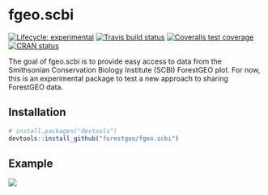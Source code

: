 
<!-- README.md is generated from README.Rmd. Please edit that file -->

# fgeo.scbi

<!-- badges: start -->

[![Lifecycle:
experimental](https://img.shields.io/badge/lifecycle-experimental-orange.svg)](https://www.tidyverse.org/lifecycle/#experimental)
[![Travis build
status](https://travis-ci.org/forestgeo/fgeo.scbi.svg?branch=master)](https://travis-ci.org/forestgeo/fgeo.scbi)
[![Coveralls test
coverage](https://coveralls.io/repos/github/forestgeo/fgeo.scbi/badge.svg)](https://coveralls.io/r/forestgeo/fgeo.scbi?branch=master)
[![CRAN
status](https://www.r-pkg.org/badges/version/fgeo.scbi)](https://cran.r-project.org/package=fgeo.scbi)
<!-- badges: end -->

The goal of fgeo.scbi is to provide easy access to data from the
Smithsonian Conservation Biology Institute (SCBI) ForestGEO plot. For
now, this is an experimental package to test a new approach to sharing
ForestGEO data.

## Installation

``` r
# install.packages("devtools")
devtools::install_github("forestgeo/fgeo.scbi")
```

## Example

![](https://i.imgur.com/cwQzCeY.gif)
